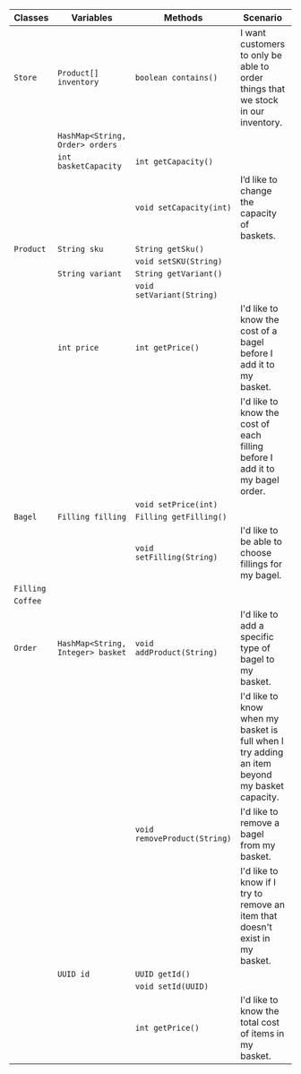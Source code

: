 | Classes   | Variables                         | Methods                      | Scenario                                                                                     | Outcomes                                                 |
|-----------|-----------------------------------|------------------------------|----------------------------------------------------------------------------------------------|----------------------------------------------------------|
| `Store`   | `Product[] inventory`             | `boolean contains()`         | I want customers to only be able to order things that we stock in our inventory.             | All orders check if product exists in inventory          |
|           | `HashMap<String, Order> orders`   |                              |                                                                                              |                                                          |
|           | `int basketCapacity`              | `int getCapacity()`          |                                                                                              |                                                          |
|           |                                   | `void setCapacity(int)`      | I’d like to change the capacity of baskets.                                                  | Capacity for all baskets are set                         |
| `Product` | `String sku`                      | `String getSku()`            |                                                                                              |                                                          |
|           |                                   | `void setSKU(String)`        |                                                                                              |                                                          |
|           | `String variant`                  | `String getVariant()`        |                                                                                              |                                                          |
|           |                                   | `void setVariant(String)`    |                                                                                              |                                                          |
|           | `int price`                       | `int getPrice()`             | I'd like to know the cost of a bagel before I add it to my basket.                           | Return cost of product                                   |
|           |                                   |                              | I'd like to know the cost of each filling before I add it to my bagel order.                 |                                                          |
|           |                                   | `void setPrice(int)`         |                                                                                              |                                                          |
| `Bagel`   | `Filling filling`                 | `Filling getFilling()`       |                                                                                              |                                                          |
|           |                                   | `void setFilling(String)`    | I'd like to be able to choose fillings for my bagel.                                         | Sets filling for bagel                                   |
| `Filling` |                                   |                              |                                                                                              |                                                          |
| `Coffee`  |                                   |                              |                                                                                              |                                                          |
| `Order`   | `HashMap<String, Integer> basket` | `void addProduct(String)`    | I'd like to add a specific type of bagel to my basket.                                       | Adds bagel to basket                                     |
|           |                                   |                              | I'd like to know when my basket is full when I try adding an item beyond my basket capacity. | Check basket size against basketCapacity                 |
|           |                                   | `void removeProduct(String)` | I'd like to remove a bagel from my basket.                                                   | Removes bagel from basket                                |
|           |                                   |                              | I'd like to know if I try to remove an item that doesn't exist in my basket.                 | Removing a non existent bagel from basket prints message |
|           | `UUID id`                         | `UUID getId()`               |                                                                                              |                                                          |
|           |                                   | `void setId(UUID)`           |                                                                                              |                                                          |
|           |                                   | `int getPrice()`             | I'd like to know the total cost of items in my basket.                                       | Return price of all products in basket                   |
